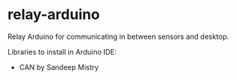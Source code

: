 # relay-arduino
Relay Arduino for communicating in between sensors and desktop.

Libraries to install in Arduino IDE:
- CAN by Sandeep Mistry
